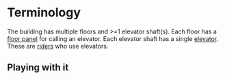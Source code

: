 # Terminology

The building has multiple floors and >=1 elevator shaft(s).  Each floor has a
[floor panel](floor-panel.md) for calling an elevator.  Each elevator shaft
has a single [elevator](elevator.md).  These are [riders](rider.md) who use
elevators.


## Playing with it

